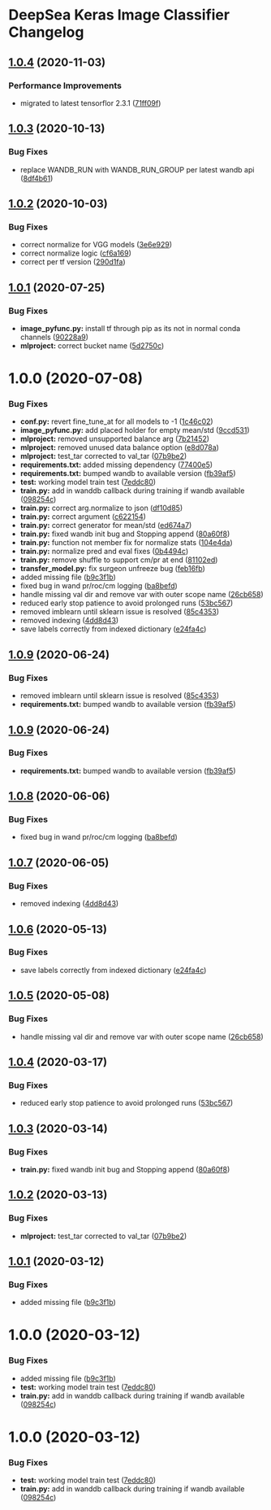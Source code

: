 # DeepSea Keras Image Classifier Changelog

## [1.0.4](http://bitbucket.org/mbari/deepsea-kclassify/compare/v1.0.3...v1.0.4) (2020-11-03)


### Performance Improvements

* migrated to latest tensorflor 2.3.1 ([71ff09f](http://bitbucket.org/mbari/deepsea-kclassify/commits/71ff09f1e7b159fe041aa00f90732e52bdcc710a))

## [1.0.3](http://bitbucket.org/mbari/deepsea-kclassify/compare/v1.0.2...v1.0.3) (2020-10-13)


### Bug Fixes

* replace WANDB_RUN with WANDB_RUN_GROUP per latest wandb api ([8df4b61](http://bitbucket.org/mbari/deepsea-kclassify/commits/8df4b61fcbf5c33381441ed6aa33e369ab52b7ad))

## [1.0.2](http://bitbucket.org/mbari/deepsea-kclassify/compare/v1.0.1...v1.0.2) (2020-10-03)


### Bug Fixes

* correct normalize for VGG models ([3e6e929](http://bitbucket.org/mbari/deepsea-kclassify/commits/3e6e929c4f66bb49bc0975d1c9eddbce634238b0))
* correct normalize logic ([cf6a169](http://bitbucket.org/mbari/deepsea-kclassify/commits/cf6a169de2469ff6767e152a15d12d237266619a))
* correct per tf version ([290d1fa](http://bitbucket.org/mbari/deepsea-kclassify/commits/290d1fa80044e187deb1e6f9241c4c1f333f1081))

## [1.0.1](http://bitbucket.org/mbari/deepsea-kclassify/compare/v1.0.0...v1.0.1) (2020-07-25)


### Bug Fixes

* **image_pyfunc.py:** install tf through pip as its not in normal conda channels ([90228a9](http://bitbucket.org/mbari/deepsea-kclassify/commits/90228a958b097d39ff26f4664eb7197e561bc615))
* **mlproject:** correct bucket name ([5d2750c](http://bitbucket.org/mbari/deepsea-kclassify/commits/5d2750c0fbd56223e4a7053fc22785fb7e95b2e4))

# 1.0.0 (2020-07-08)


### Bug Fixes

* **conf.py:** revert fine_tune_at for all models to -1 ([1c46c02](http://bitbucket.org/mbari/deepsea-kclassify/commits/1c46c028a38536e685f554a0b4e60fe238e8796d))
* **image_pyfunc.py:** add placed holder for empty mean/std ([9ccd531](http://bitbucket.org/mbari/deepsea-kclassify/commits/9ccd5317d0afd6388fb3c9c46ad7c9f89199b3cb))
* **mlproject:** removed unsupported balance arg ([7b21452](http://bitbucket.org/mbari/deepsea-kclassify/commits/7b21452678fba3174eae57796657c90d01b7db0e))
* **mlproject:** removed unused data balance option ([e8d078a](http://bitbucket.org/mbari/deepsea-kclassify/commits/e8d078aa0bf112c98e6334b0fb0d2765aa0f2353))
* **mlproject:** test_tar corrected to val_tar ([07b9be2](http://bitbucket.org/mbari/deepsea-kclassify/commits/07b9be2d6caba82b042bb9f9c23abb4f437851f6))
* **requirements.txt:** added missing dependency ([77400e5](http://bitbucket.org/mbari/deepsea-kclassify/commits/77400e5db3896a5c2c9b6cb73515447540f53c59))
* **requirements.txt:** bumped wandb to available version ([fb39af5](http://bitbucket.org/mbari/deepsea-kclassify/commits/fb39af508d744d8d3d43dcb5abf7dffa4fdbf5bc))
* **test:** working model train test ([7eddc80](http://bitbucket.org/mbari/deepsea-kclassify/commits/7eddc809d272421c9225cbfd78109a518f8bed7a))
* **train.py:** add in wanddb callback during training if wandb available ([098254c](http://bitbucket.org/mbari/deepsea-kclassify/commits/098254cc9beee735e3b36876eb7042c1d36ff05f))
* **train.py:** correct arg.normalize to json ([df10d85](http://bitbucket.org/mbari/deepsea-kclassify/commits/df10d8529c3484e07230a4fe9ba7aa6adea70b12))
* **train.py:** correct argument ([c622154](http://bitbucket.org/mbari/deepsea-kclassify/commits/c622154787965945417cc71fdee6a57f14735c8c))
* **train.py:** correct generator for mean/std ([ed674a7](http://bitbucket.org/mbari/deepsea-kclassify/commits/ed674a7415a5ec2a99f0963af5df91818143a7f1))
* **train.py:** fixed wandb init bug and Stopping append ([80a60f8](http://bitbucket.org/mbari/deepsea-kclassify/commits/80a60f8a93d0cef3a348ed206d91b714868572ef))
* **train.py:** function not member fix for normalize stats ([104e4da](http://bitbucket.org/mbari/deepsea-kclassify/commits/104e4da4ce64e6bef6b3aa07b58d3b2f934e1c28))
* **train.py:** normalize pred and eval fixes ([0b4494c](http://bitbucket.org/mbari/deepsea-kclassify/commits/0b4494c2218432bcd0bd89a97947bd74d63e25c5))
* **train.py:** remove shuffle to support cm/pr at end ([81102ed](http://bitbucket.org/mbari/deepsea-kclassify/commits/81102ed6bea4b313ea8a6f8d7296325b19bcba01))
* **transfer_model.py:** fix surgeon unfreeze bug ([feb16fb](http://bitbucket.org/mbari/deepsea-kclassify/commits/feb16fb5bc3e65304ea8737a4722d91e51b949c8))
* added missing file ([b9c3f1b](http://bitbucket.org/mbari/deepsea-kclassify/commits/b9c3f1b8625e8c15d21308c3f7c995a5975e8ea2))
* fixed bug in wand pr/roc/cm logging ([ba8befd](http://bitbucket.org/mbari/deepsea-kclassify/commits/ba8befd456df1f0002986ecfe8dc29c83eb7b499))
* handle missing val dir and remove var with outer scope name ([26cb658](http://bitbucket.org/mbari/deepsea-kclassify/commits/26cb658601d1c70f481eb71fb4fa93588b0bc20a))
* reduced early stop patience to avoid prolonged runs ([53bc567](http://bitbucket.org/mbari/deepsea-kclassify/commits/53bc567632759f85db6053a2db510ad5533f29d5))
* removed imblearn until sklearn issue is resolved ([85c4353](http://bitbucket.org/mbari/deepsea-kclassify/commits/85c435304d2bb88a6b4f292f8532a4de9329ed22))
* removed indexing ([4dd8d43](http://bitbucket.org/mbari/deepsea-kclassify/commits/4dd8d43eed605f7d95113194120222b180a55d23))
* save labels correctly from indexed dictionary ([e24fa4c](http://bitbucket.org/mbari/deepsea-kclassify/commits/e24fa4c9f4ff1f9f198876451c9a28ebd6f6e2bb))

## [1.0.9](http://bitbucket.org/mbari/deepsea-kclassify/compare/v1.0.8...v1.0.9) (2020-06-24)


### Bug Fixes

* removed imblearn until sklearn issue is resolved ([85c4353](http://bitbucket.org/mbari/deepsea-kclassify/commits/85c435304d2bb88a6b4f292f8532a4de9329ed22))
* **requirements.txt:** bumped wandb to available version ([fb39af5](http://bitbucket.org/mbari/deepsea-kclassify/commits/fb39af508d744d8d3d43dcb5abf7dffa4fdbf5bc))

## [1.0.9](http://bitbucket.org/mbari/deepsea-kclassify/compare/v1.0.8...v1.0.9) (2020-06-24)


### Bug Fixes

* **requirements.txt:** bumped wandb to available version ([fb39af5](http://bitbucket.org/mbari/deepsea-kclassify/commits/fb39af508d744d8d3d43dcb5abf7dffa4fdbf5bc))

## [1.0.8](http://bitbucket.org/mbari/deepsea-kclassify/compare/v1.0.7...v1.0.8) (2020-06-06)


### Bug Fixes

* fixed bug in wand pr/roc/cm logging ([ba8befd](http://bitbucket.org/mbari/deepsea-kclassify/commits/ba8befd456df1f0002986ecfe8dc29c83eb7b499))

## [1.0.7](http://bitbucket.org/mbari/deepsea-kclassify/compare/v1.0.6...v1.0.7) (2020-06-05)


### Bug Fixes

* removed indexing ([4dd8d43](http://bitbucket.org/mbari/deepsea-kclassify/commits/4dd8d43eed605f7d95113194120222b180a55d23))

## [1.0.6](http://bitbucket.org/mbari/deepsea-kclassify/compare/v1.0.5...v1.0.6) (2020-05-13)


### Bug Fixes

* save labels correctly from indexed dictionary ([e24fa4c](http://bitbucket.org/mbari/deepsea-kclassify/commits/e24fa4c9f4ff1f9f198876451c9a28ebd6f6e2bb))

## [1.0.5](http://bitbucket.org/mbari/deepsea-kclassify/compare/v1.0.4...v1.0.5) (2020-05-08)


### Bug Fixes

* handle missing val dir and remove var with outer scope name ([26cb658](http://bitbucket.org/mbari/deepsea-kclassify/commits/26cb658601d1c70f481eb71fb4fa93588b0bc20a))

## [1.0.4](http://bitbucket.org/mbari/deepsea-kclassify/compare/v1.0.3...v1.0.4) (2020-03-17)


### Bug Fixes

* reduced early stop patience to avoid prolonged runs ([53bc567](http://bitbucket.org/mbari/deepsea-kclassify/commits/53bc567632759f85db6053a2db510ad5533f29d5))

## [1.0.3](http://bitbucket.org/mbari/deepsea-kclassify/compare/v1.0.2...v1.0.3) (2020-03-14)


### Bug Fixes

* **train.py:** fixed wandb init bug and Stopping append ([80a60f8](http://bitbucket.org/mbari/deepsea-kclassify/commits/80a60f8a93d0cef3a348ed206d91b714868572ef))

## [1.0.2](http://bitbucket.org/mbari/deepsea-kclassify/compare/v1.0.1...v1.0.2) (2020-03-13)


### Bug Fixes

* **mlproject:** test_tar corrected to val_tar ([07b9be2](http://bitbucket.org/mbari/deepsea-kclassify/commits/07b9be2d6caba82b042bb9f9c23abb4f437851f6))

## [1.0.1](http://bitbucket.org/mbari/deepsea-kclassify/compare/v1.0.0...v1.0.1) (2020-03-12)


### Bug Fixes

* added missing file ([b9c3f1b](http://bitbucket.org/mbari/deepsea-kclassify/commits/b9c3f1b8625e8c15d21308c3f7c995a5975e8ea2))

# 1.0.0 (2020-03-12)


### Bug Fixes

* added missing file ([b9c3f1b](http://bitbucket.org/mbari/deepsea-kclassify/commits/b9c3f1b8625e8c15d21308c3f7c995a5975e8ea2))
* **test:** working model train test ([7eddc80](http://bitbucket.org/mbari/deepsea-kclassify/commits/7eddc809d272421c9225cbfd78109a518f8bed7a))
* **train.py:** add in wanddb callback during training if wandb available ([098254c](http://bitbucket.org/mbari/deepsea-kclassify/commits/098254cc9beee735e3b36876eb7042c1d36ff05f))

# 1.0.0 (2020-03-12)


### Bug Fixes

* **test:** working model train test ([7eddc80](http://bitbucket.org/mbari/deepsea-kclassify/commits/7eddc809d272421c9225cbfd78109a518f8bed7a))
* **train.py:** add in wanddb callback during training if wandb available ([098254c](http://bitbucket.org/mbari/deepsea-kclassify/commits/098254cc9beee735e3b36876eb7042c1d36ff05f))
